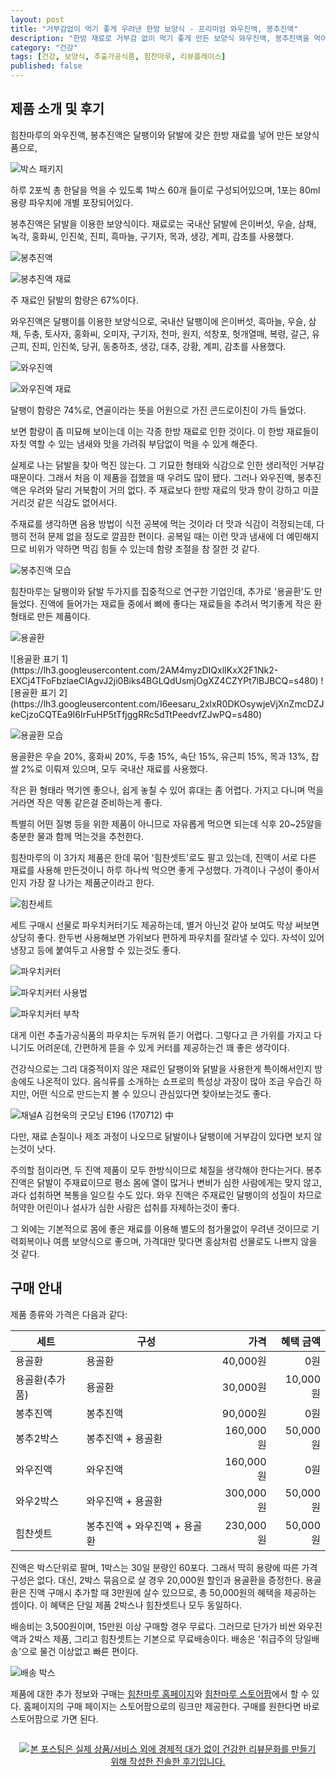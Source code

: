 ```yaml
---
layout: post
title: "거부감없이 먹기 좋게 우려낸 한방 보양식 - 프리미엄 와우진액, 봉추진액"
description: "한방 재료로 거부감 없이 먹기 좋게 만든 보양식 와우진액, 봉추진액을 먹어봤다."
category: "건강"
tags: [건강, 보양식, 추출가공식품, 힘찬마루, 리뷰플레이스]
published: false
---
```


## 제품 소개 및 후기

힘찬마루의 와우진액, 봉추진액은
달팽이와 닭발에 갖은 한방 재료를 넣어 만든 보양식품으로,

![박스 패키지](https://lh3.googleusercontent.com/HbSE7xa_JYMW7TK2RjSjzF3Y9r_rlwF05lOoSyBgtzWxA2v2tsc2VWFHjwiBqa8T4dDyTKU9U-lJ4Q=s640)

하루 2포씩 총 한달을 먹을 수 있도록 1박스 60개 들이로 구성되어있으며,
1포는 80ml 용량 파우치에 개별 포장되어있다.

봉추진액은 닭발을 이용한 보양식이다.
재료로는 국내산 닭발에 은이버섯, 우슬, 삼채, 녹각, 홍화씨, 인진쑥, 진피, 흑마늘, 구기자, 목과, 생강, 계피, 감초를 사용했다.

![봉추진액](https://lh3.googleusercontent.com/tvFBT4-YHfTrRrXAAfgjgkY_v3U0hpEDIpjxa7ZmnnOHPf_p8vj2fkhzCEhLdBgJJAujPKbcfuqfTg=s640)

![봉추진액 재료](https://lh3.googleusercontent.com/-okb_nqB-yIc/WdtI3plYV3I/AAAAAAAAYXA/xg7u9G49OIIbY5E5z1j67nLgDj_N-lj4wCE0YBhgL/s640/powermaru-bongchu-extract-materials.jpg)

주 재료인 닭발의 함량은 67%이다.

와우진액은 달팽이를 이용한 보양식으로,
국내산 달팽이에 은이버섯, 흑마늘, 우슬, 삼채, 두충, 토사자, 홍화씨, 오미자, 구기자, 천마, 원지, 석창포, 헛개열매, 복령, 갈근, 유근피, 진피, 인진쑥, 당귀, 동충하초, 생강, 대추, 강황, 계피, 감초를 사용했다.

![와우진액](https://lh3.googleusercontent.com/Wwxs_dqylK0e8os6URxbSmJC2ePa85PBKRxgCetuk4rwmM4sp1DpdeqlBzma1b7SJjIHSjJURU8O2A=s640)

![와우진액 재료](https://lh3.googleusercontent.com/-X4RXzf-FY-Q/WdtJJjK9yfI/AAAAAAAAYXQ/9u0aL5btCTMlN9h0huis8ai0ZpY4A0FiwCE0YBhgL/s640/powermaru-snail-extract-materials.jpg)

달팽이 함량은 74%로,
연골이라는 뜻을 어원으로 가진 콘드로이친이 가득 들었다.

보면 함량이 좀 미묘해 보이는데
이는 각종 한방 재료로 인한 것이다.
이 한방 재료들이 자칫 역할 수 있는 냄새와 맛을 가려줘
부담없이 먹을 수 있게 해준다.

실제로 나는 닭발을 찾아 먹진 않는다.
그 기묘한 형태와 식감으로 인한 생리적인 거부감 때문이다.
그래서 처음 이 제품을 접했을 때 우려도 많이 됐다.
그러나 와우진액, 봉추진액은 우려와 달리 거북함이 거의 없다.
주 재료보다 한방 재료의 맛과 향이 강하고 미끌거리것 같은 식감도 없어서다.

주재료를 생각하면 음용 방법이 식전 공복에 먹는 것이라 더 맛과 식감이 걱정되는데,
다행히 전혀 문제 없을 정도로 깔끔한 편이다.
공복일 때는 이런 맛과 냄새에 더 예민해지므로 비위가 약하면 먹김 힘들 수 있는데
함량 조절을 참 잘한 것 같다.

![봉추진액 모습](https://lh3.googleusercontent.com/7Tk5i0LxvyMclZG34s13qxL7mFrzpRHh7mY-kAPwnP0dBudq8EU6Xw-EV9JL2dpzYg8rLctALEr2pQ=s640)

힘찬마루는 달팽이와 닭발 두가지를 집중적으로 연구한 기업인데,
추가로 '용골환'도 만들었다.
진액에 들어가는 재료들 중에서 뼈에 좋다는 재료들을 추려서
먹기좋게 작은 환 형태로 만든 제품이다.

![용골환](https://lh3.googleusercontent.com/ddba_-DXFNBbIko6tty6w5UxT_G1QjSgtoGy6o9xUhC7mK6GBU_GsMzKQbTj-pDC_Zj-8VuNLrtwlA=s640)

<p class="center" markdown="1">
![용골환 표기 1](https://lh3.googleusercontent.com/2AM4myzDIQxlIKxX2F1Nk2-EXCj4TFoFbzlaeCIAgvJ2ji0Biks4BGLQdUsmjOgXZ4CZYPt7lBJBCQ=s480)
![용골환 표기 2](https://lh3.googleusercontent.com/I6eesaru_2xlxR0DKOsywjeVjXnZmcDZJkeCjzoCQTEa9I6IrFuHP5tTfjggRRc5dTtPeedvfZJwPQ=s480)
</p>

![용골환 모습](https://lh3.googleusercontent.com/zQGyVcQj6yJjQhgJGiYbO_ACuwR53_cEb7xgFO0gFmnvM0-Iaq3E9SDqn2GEky3Sjn-NgV4ryyBXjw=s640)

용골환은 우슬 20%, 홍화씨 20%, 두충 15%, 속단 15%, 유근피 15%, 목과 13%, 찹쌀 2%로 이뤄져 있으며,
모두 국내산 재료를 사용했다.

작은 환 형태라 먹기엔 좋으나, 쉽게 놓칠 수 있어 휴대는 좀 어렵다.
가지고 다니며 먹을거라면 작은 약통 같은걸 준비하는게 좋다.

특별히 어떤 질병 등을 위한 제품이 아니므로 자유롭게 먹으면 되는데
식후 20~25알을 충분한 물과 함께 먹는것을 추천한다.

힘찬마루의 이 3가지 제품은 한데 묶어 '힘찬셋트'로도 팔고 있는데,
진액이 서로 다른 재료를 사용해 만든것이니
하루 하나씩 먹으면 좋게 구성했다.
가격이나 구성이 좋아서인지 가장 잘 나가는 제품군이라고 한다.

![힘찬세트](https://lh3.googleusercontent.com/-Jfpk5L6A4qs/WdtdP3CEk2I/AAAAAAAAYYA/FbZBPyLYeBoJ75oPKCYfNR0WwJ3gGD7vwCE0YBhgL/s640/powermaru-set.jpg)

세트 구매시 선물로 파우치커터기도 제공하는데,
별거 아닌것 같아 보여도 막상 써보면 상당히 좋다.
한두번 사용해보면 가위보다 편하게 파우치를 잘라낼 수 있다.
자석이 있어 냉장고 등에 붙여두고 사용할 수 있는것도 좋다.

![파우치커터](https://lh3.googleusercontent.com/9Cc_cLSCLH-YNUrUT1IqKe0i-PgI3_FRp_SKZThuW4lUIdzckovwuEdgRwSGW0z1g4yTa0gOQGKPGg=s640)

![파우치커터 사용법](https://lh3.googleusercontent.com/WtjyG5NXFBAeXqzf5Osg0pax4qH8OqGVU-O_cK1mRJJeyYmF_l6yNPytvA9n07rbAdS62k2VwyS1pw=s640)

![파우치커터 부착](https://lh3.googleusercontent.com/PmX5TDPX4FN3hmmBg1SJzmjR-8MZUbhr3ppSUNmT35A31uNobj7S40LOlt948WdaGT5UNIawhdMR6g=s480)

대게 이런 추출가공식품의 파우치는 두꺼워 뜯기 어렵다.
그렇다고 큰 가위를 가지고 다니기도 어려운데,
간편하게 뜯을 수 있게 커터를 제공하는건 꽤 좋은 생각이다.

건강식으로는 그리 대중적이지 않은 재료인 달팽이와 닭발을 사용한게 특이해서인지 방송에도 나온적이 있다.
음식류를 소개하는 쇼프로의 특성상 과장이 많아 조금 우습긴 하지만,
어떤 식으로 만드는지 볼 수 있으니 관심있다면 찾아보는것도 좋다.

![채널A 김현욱의 굿모닝 E196 (170712) 中](https://lh3.googleusercontent.com/-oRaDENRfn7s/WdtbOkY4sTI/AAAAAAAAYXo/sVofgB4kNpsBsyOapxj4ZA-tiF29MR7cwCE0YBhgL/s640/tv-channela-goodmorning-e196-170712.jpg)

<!--
<center><iframe width="560" height="315" src="https://www.youtube.com/embed/hl2oiZLk_ZY" frameborder="0" allowfullscreen></iframe></center>

http://tv.naver.com/v/1851791

<center><iframe src='http://serviceapi.rmcnmv.naver.com/flash/outKeyPlayer.nhn?vid=0F9244379210001E9BA40E9F5A91BA1ABD58&outKey=V1268c6662f60a4cb03d35b6d9c178be307750b645c8ebd4c340a5b6d9c178be30775&controlBarMovable=true&jsCallable=true&isAutoPlay=true&skinName=tvcast_white' frameborder='no' scrolling='no' marginwidth='0' marginheight='0' WIDTH='544' HEIGHT='306' allowfullscreen></iframe></center>
-->

다만, 재료 손질이나 제조 과정이 나오므로
닭발이나 달팽이에 거부감이 있다면 보지 않는것이 낫다.

주의할 점이라면, 두 진액 제품이 모두 한방식이므로 체질을 생각해야 한다는거다.
봉추 진액은 닭발이 주재료이므로
평소 몸에 열이 많거나 변비가 심한 사람에게는 맞지 않고,
과다 섭취하면 복통을 일으킬 수도 있다.
와우 진액은 주재료인 달팽이의 성질이 차므로
허약한 어린이나 설사가 심한 사람은 섭취를 자제하는것이 좋다.

그 외에는 기본적으로 몸에 좋은 재료를 이용해 별도의 첨가물없이 우려낸 것이므로
기력회복이나 여름 보양식으로 좋으며,
가격대만 맞다면 홍삼처럼 선물로도 나쁘지 않을 것 같다.



## 구매 안내

제품 종류와 가격은 다음과 같다:

세트           | 구성                         | 가격      | 혜택 금액
---------------|------------------------------|----------:|----------:
용골환         | 용골환                       |  40,000원 |      0원
용골환(추가품) | 용골환                       |  30,000원 | 10,000원
봉추진액       | 봉추진액                     |  90,000원 |      0원
봉추2박스      | 봉추진액 + 용골환            | 160,000원 | 50,000원
와우진액       | 와우진액                     | 160,000원 |      0원
와우2박스      | 와우진액 + 용골환            | 300,000원 | 50,000원
힘찬셋트       | 봉추진액 + 와우진액 + 용골환 | 230,000원 | 50,000원

진액은 박스단위로 팔며, 1박스는 30일 분량인 60포다.
그래서 딱히 용량에 따른 가격 구성은 없다.
대신, 2박스 묶음으로 살 경우 20,000원 할인과 용골환을 증정한다.
용골환은 진액 구매시 추가할 때 3만원에 살수 있으므로,
총 50,000원의 혜택을 제공하는 셈이다.
이 혜택은 단일 제품 2박스나 힘찬셋트나 모두 동일하다.

배송비는 3,500원이며, 15만원 이상 구매할 경우 무료다.
그러므로 단가가 비싼 와우진액과 2박스 제품, 그리고 힘찬셋트는 기본으로 무료배송이다.
배송은 '취급주의 당일배송'으로 물건 이상없고 빠른 편이다.

![배송 박스](https://lh3.googleusercontent.com/8e-OMS-JVKBasmK9Ww3K_tDyTYAiFJChq6tmM25K1JZfbdljn5_j6AIrIHFusBEOhyPaehtd_o64pA=s640)

제품에 대한 추가 정보와 구매는 [힘찬마루 홈페이지](http://www.powermaru.com)와
[힘찬마루 스토어팜](http://storefarm.naver.com/himchanmaru)에서 할 수 있다.
홈페이지의 구매 페이지는 스토어팜으로의 링크만 제공한다.
구매를 원한다면 바로 스토어팜으로 가면 된다.



<div style="text-align: center; padding: 1em;"><a href="http://reviewplace.co.kr/detail.php?number=9981" target="_blank"><img src="http://reviewplace.co.kr/blog_traffic.php?key=OTk4MXxyZXpub2E%3D" border="0" alt="본 포스팅은 실제 상품/서비스 외에 경제적 대가 없이 건강한 리뷰문화를 만들기 위해 작성한 진솔한 후기입니다."></a></div>
